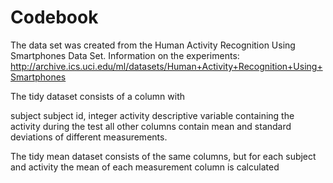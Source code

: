# Codebook

The data set was created from the Human Activity Recognition Using Smartphones Data Set. 
Information on the experiments: http://archive.ics.uci.edu/ml/datasets/Human+Activity+Recognition+Using+Smartphones

The tidy dataset consists of a column with

subject   subject id, integer
activity  descriptive variable containing the activity during the test
all other columns contain mean and standard deviations of different measurements.

The tidy mean dataset consists of the same columns, but for each subject and activity the mean of each measurement column is calculated
